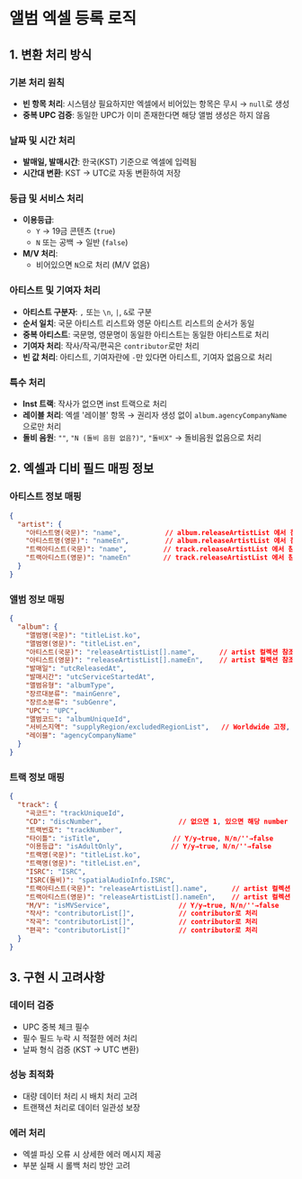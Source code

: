 # 앨범 엑셀 등록 로직

## 1. 변환 처리 방식

### 기본 처리 원칙
- **빈 항목 처리**: 시스템상 필요하지만 엑셀에서 비어있는 항목은 무시 → `null`로 생성
- **중복 UPC 검증**: 동일한 UPC가 이미 존재한다면 해당 앨범 생성은 하지 않음

### 날짜 및 시간 처리
- **발매일, 발매시간**: 한국(KST) 기준으로 엑셀에 입력됨
- **시간대 변환**: KST → UTC로 자동 변환하여 저장

### 등급 및 서비스 처리
- **이용등급**:
  - `Y` → 19금 콘텐츠 (`true`)
  - `N` 또는 공백 → 일반 (`false`)
- **M/V 처리**:
  - 비어있으면 `N`으로 처리 (M/V 없음)

### 아티스트 및 기여자 처리
- **아티스트 구분자**: `,` 또는 `\n`, `|`, `&`로 구분
- **순서 일치**: 국문 아티스트 리스트와 영문 아티스트 리스트의 순서가 동일
- **중복 아티스트**: 국문명, 영문명이 동일한 아티스트는 동일한 아티스트로 처리
- **기여자 처리**: 작사/작곡/편곡은 `contributor`로만 처리
- **빈 값 처리**: 아티스트, 기여자란에 `-`만 있다면 아티스트, 기여자 없음으로 처리

### 특수 처리
- **Inst 트랙**: 작사가 없으면 inst 트랙으로 처리
- **레이블 처리**: 엑셀 '레이블' 항목 → 권리자 생성 없이 `album.agencyCompanyName`으로만 처리
- **돌비 음원**: `""`, `"N (돌비 음원 없음?)"`, `"돌비X"` → 돌비음원 없음으로 처리

## 2. 엑셀과 디비 필드 매핑 정보

### 아티스트 정보 매핑
```json
{
  "artist": {
    "아티스트명(국문)": "name",           // album.releaseArtistList 에서 참조됨
    "아티스트명(영문)": "nameEn",         // album.releaseArtistList 에서 참조됨
    "트랙아티스트(국문)": "name",         // track.releaseArtistList 에서 참조됨
    "트랙아티스트(영문)": "nameEn"        // track.releaseArtistList 에서 참조됨
  }
}
```

### 앨범 정보 매핑
```json
{
  "album": {
    "앨범명(국문)": "titleList.ko",
    "앨범명(영문)": "titleList.en",
    "아티스트(국문)": "releaseArtistList[].name",      // artist 컬렉션 참조
    "아티스트(영문)": "releaseArtistList[].nameEn",    // artist 컬렉션 참조
    "발매일": "utcReleasedAt",
    "발매시간": "utcServiceStartedAt",
    "앨범유형": "albumType",
    "장르대분류": "mainGenre",
    "장르소분류": "subGenre",
    "UPC": "UPC",
    "앨범코드": "albumUniqueId",
    "서비스지역": "supplyRegion/excludedRegionList",   // Worldwide 고정, 해외만 발매 시 excludedRegionList=['KR']
    "레이블": "agencyCompanyName"
  }
}
```

### 트랙 정보 매핑
```json
{
  "track": {
    "곡코드": "trackUniqueId",
    "CD": "discNumber",                   // 없으면 1, 있으면 해당 number
    "트랙번호": "trackNumber",
    "타이틀": "isTitle",                  // Y/y→true, N/n/''→false
    "이용등급": "isAdultOnly",            // Y/y→true, N/n/''→false
    "트랙명(국문)": "titleList.ko",
    "트랙명(영문)": "titleList.en",
    "ISRC": "ISRC",
    "ISRC(돌비)": "spatialAudioInfo.ISRC",
    "트랙아티스트(국문)": "releaseArtistList[].name",      // artist 컬렉션 참조
    "트랙아티스트(영문)": "releaseArtistList[].nameEn",    // artist 컬렉션 참조
    "M/V": "isMVService",                 // Y/y→true, N/n/''→false
    "작사": "contributorList[]",           // contributor로 처리
    "작곡": "contributorList[]",           // contributor로 처리
    "편곡": "contributorList[]"            // contributor로 처리
  }
}
```

## 3. 구현 시 고려사항

### 데이터 검증
- UPC 중복 체크 필수
- 필수 필드 누락 시 적절한 에러 처리
- 날짜 형식 검증 (KST → UTC 변환)

### 성능 최적화
- 대량 데이터 처리 시 배치 처리 고려
- 트랜잭션 처리로 데이터 일관성 보장

### 에러 처리
- 엑셀 파싱 오류 시 상세한 에러 메시지 제공
- 부분 실패 시 롤백 처리 방안 고려
